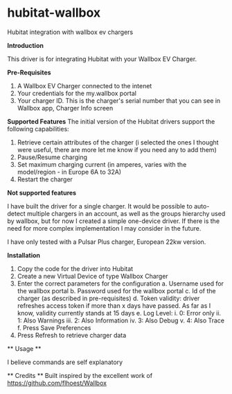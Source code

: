 # hubitat-wallbox
Hubitat integration with wallbox ev chargers

**Introduction**

This driver is for integrating Hubitat with your Wallbox EV Charger.


**Pre-Requisites**

1.	A Wallbox EV Charger connected to the intenet
2.	Your credentials for the my.wallbox portal
3.	Your charger ID. This is the charger's serial number that you can see in Wallbox app, Charger Info screen

**Supported Features**
The initial version of the Hubitat drivers support the following capabilities:
1.	Retrieve certain attributes of the charger (i selected the ones I thought were useful, there are more let me know if you need any to add them)
2.	Pause/Resume charging
3.	Set maximum charging current (in amperes, varies with the model/region - in Europe 6A to 32A)
4.	Restart the charger


**Not supported features**

I have built the driver for a single charger. It would be possible to auto-detect multiple chargers in an account, as well as the groups hierarchy used by wallbox, but for now I created a simple one-device driver. If there is the need for more complex implementation I may consider in the future.

I have only tested with a Pulsar Plus charger, European 22kw version.


**Installation**

1.	Copy the code for the driver into Hubitat
2.	Create a new Virtual Device of type Wallbox Charger
3.	Enter the correct parameters for the configuration
    a.	Username used for the wallbox portal
    b.	Password used for the wallbox portal
    c.	Id of the charger (as described in pre-requisites)
    d.	Token validity: driver refreshes access token if more than x days have passed. As far as I know, validity currently stands at 15 days
    e.	Log Level:
      i.	0: Error only
      ii.	1: Also Warnings
      iii.	2: Also Information
      iv.	3: Also Debug
      v.	4: Also Trace
    f.	Press Save Preferences
4.	Press Refresh to retrieve charger data


** Usage **

I believe commands are self explanatory

** Credits **
Built inspired by the excellent work of https://github.com/flhoest/Wallbox
